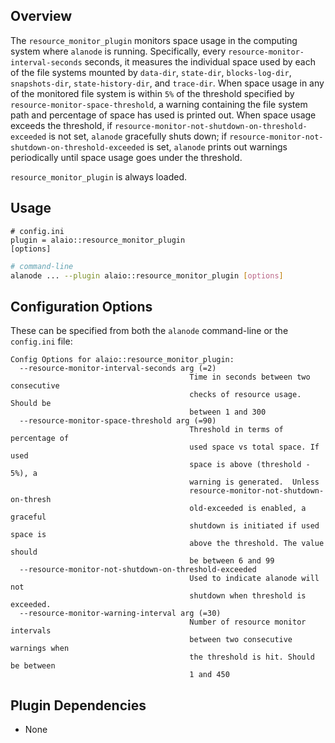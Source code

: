 ## Overview

The `resource_monitor_plugin` monitors space usage in the computing system where `alanode` is running. Specifically, every `resource-monitor-interval-seconds` seconds, it measures the individual space used by each of the file systems mounted by `data-dir`, `state-dir`, `blocks-log-dir`, `snapshots-dir`, `state-history-dir`, and `trace-dir`. When space usage in any of the monitored file system is within `5%` of the threshold specified by `resource-monitor-space-threshold`, a warning containing the file system path and percentage of space has used is printed out. When space usage exceeds the threshold, if `resource-monitor-not-shutdown-on-threshold-exceeded` is not set, `alanode` gracefully shuts down; if `resource-monitor-not-shutdown-on-threshold-exceeded` is set, `alanode` prints out warnings periodically until space usage goes under the threshold.

`resource_monitor_plugin` is always loaded.

## Usage

```console
# config.ini
plugin = alaio::resource_monitor_plugin
[options]
```

```sh
# command-line
alanode ... --plugin alaio::resource_monitor_plugin [options]
```

## Configuration Options

These can be specified from both the `alanode` command-line or the `config.ini` file:

```console
Config Options for alaio::resource_monitor_plugin:
  --resource-monitor-interval-seconds arg (=2)
                                        Time in seconds between two consecutive
                                        checks of resource usage. Should be
                                        between 1 and 300
  --resource-monitor-space-threshold arg (=90)
                                        Threshold in terms of percentage of
                                        used space vs total space. If used
                                        space is above (threshold - 5%), a
                                        warning is generated.  Unless
                                        resource-monitor-not-shutdown-on-thresh
                                        old-exceeded is enabled, a graceful
                                        shutdown is initiated if used space is
                                        above the threshold. The value should
                                        be between 6 and 99
  --resource-monitor-not-shutdown-on-threshold-exceeded
                                        Used to indicate alanode will not
                                        shutdown when threshold is exceeded.
  --resource-monitor-warning-interval arg (=30)
                                        Number of resource monitor intervals
                                        between two consecutive warnings when
                                        the threshold is hit. Should be between
                                        1 and 450
```

## Plugin Dependencies

- None
